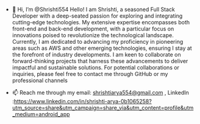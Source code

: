 - 👋 Hi, I’m @Shrishti554 Hello! I am Shrishti, a seasoned Full Stack Developer with a deep-seated passion for exploring and integrating cutting-edge technologies.
      My extensive expertise encompasses both front-end and back-end development, with a particular focus on innovations poised to revolutionize the technological landscape.
      Currently, I am dedicated to advancing my proficiency in pioneering areas such as AWS and other emerging technologies, ensuring I stay at the forefront of industry developments.
     I am keen to collaborate on forward-thinking projects that harness these advancements to deliver impactful and sustainable solutions.
      For potential collaborations or inquiries, please feel free to contact me through GitHub or my professional channels

- 📫 Reach me through my email: shrishtiarya554@gmail.com , LinkedIn :https://www.linkedin.com/in/shrishti-arya-0b1065258?utm_source=share&utm_campaign=share_via&utm_content=profile&utm_medium=android_app


<!---
Shrishti554/Shrishti554 is a ✨ special ✨ repository because its `README.md` (this file) appears on your GitHub profile.
You can click the Preview link to take a look at your changes.
--->

